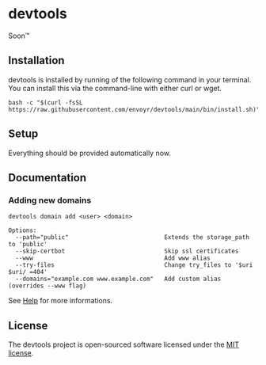 # devtools

Soon™

## Installation

devtools is installed by running of the following command in your terminal. You can install this via the command-line with either curl or wget.

````
bash -c "$(curl -fsSL https://raw.githubusercontent.com/envoyr/devtools/main/bin/install.sh)"
````

## Setup

Everything should be provided automatically now.

## Documentation

### Adding new domains

````
devtools domain add <user> <domain>

Options:
  --path="public"                           Extends the storage_path to 'public'
  --skip-certbot                            Skip ssl certificates
  --www                                     Add www alias
  --try-files                               Change try_files to '$uri $uri/ =404'
  --domains="example.com www.example.com"   Add custom alias (overrides --www flag)
````

See [Help](HELP) for more informations.

## License

The devtools project is open-sourced software licensed under the [MIT license](https://opensource.org/licenses/MIT).
